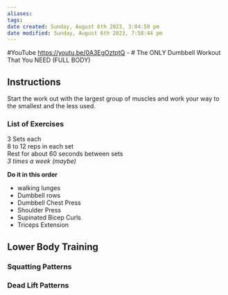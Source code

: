 ```yaml
---
aliases: 
tags: 
date created: Sunday, August 6th 2023, 3:04:50 pm
date modified: Sunday, August 6th 2023, 7:58:44 pm
---
```

#YouTube https://youtu.be/0A3EgOztptQ - # The ONLY Dumbbell Workout That You NEED (FULL BODY)

## Instructions

Start the work out with the largest group of muscles and work your way to the smallest and the less used.

### List of Exercises

3 Sets each  
8 to 12 reps in each set  
Rest for about 60 seconds between sets  
*3 times a week (maybe)*

**Do it in this order**

- walking lunges
- Dumbbell rows  
- Dumbbell Chest Press  
- Shoulder Press  
- Supinated Bicep Curls
- Triceps Extension  

## Lower Body Training

### Squatting Patterns

### Dead Lift Patterns